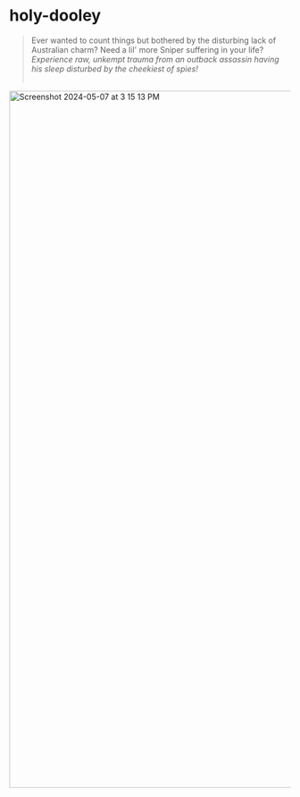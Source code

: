 # holy-dooley
> Ever wanted to count things but bothered by the disturbing lack of Australian charm? Need a lil' more Sniper suffering in your life?
> _Experience raw, unkempt trauma from an outback assassin having his sleep disturbed by the cheekiest of spies!_
<br><br>

<img width="1248" alt="Screenshot 2024-05-07 at 3 15 13 PM" src="https://github.com/pocketrice/holy-dooley/assets/79682953/7e640e6e-35c9-4043-aaf0-ee3933c1a1fa">
